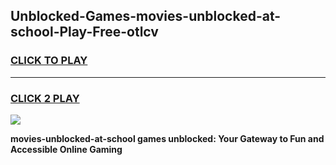 
## Unblocked-Games-movies-unblocked-at-school-Play-Free-otlcv
<h3>
<a href="https://premium76.site?title=movies-unblocked-at-school&ref=12A">CLICK TO PLAY</a></h3>
<hr>

<h3>
<a href="https://premium76.site?title=movies-unblocked-at-school&ref=12A">CLICK 2 PLAY</a>
  
</h3>

<a href="https://premium76.site?title=movies-unblocked-at-school&ref=12A"><img src="https://clearcache.store/games.png"></a>


**movies-unblocked-at-school games unblocked: Your Gateway to Fun and Accessible Online Gaming**

